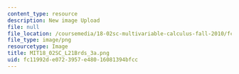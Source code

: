 ```yaml
---
content_type: resource
description: New image Upload
file: null
file_location: /coursemedia/18-02sc-multivariable-calculus-fall-2010/fc11992de0723957e48016081394bfcc_MIT18_02SC_L21Brds_3a.png
file_type: image/png
resourcetype: Image
title: MIT18_02SC_L21Brds_3a.png
uid: fc11992d-e072-3957-e480-16081394bfcc
---
```

